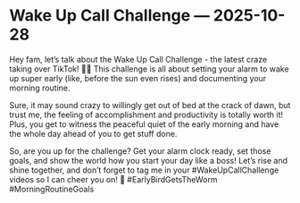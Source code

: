 # Wake Up Call Challenge — 2025-10-28

Hey fam, let’s talk about the Wake Up Call Challenge - the latest craze taking over TikTok! 🌅💪 This challenge is all about setting your alarm to wake up super early (like, before the sun even rises) and documenting your morning routine.

Sure, it may sound crazy to willingly get out of bed at the crack of dawn, but trust me, the feeling of accomplishment and productivity is totally worth it! Plus, you get to witness the peaceful quiet of the early morning and have the whole day ahead of you to get stuff done.

So, are you up for the challenge? Get your alarm clock ready, set those goals, and show the world how you start your day like a boss! Let’s rise and shine together, and don’t forget to tag me in your #WakeUpCallChallenge videos so I can cheer you on! 🌟 #EarlyBirdGetsTheWorm #MorningRoutineGoals